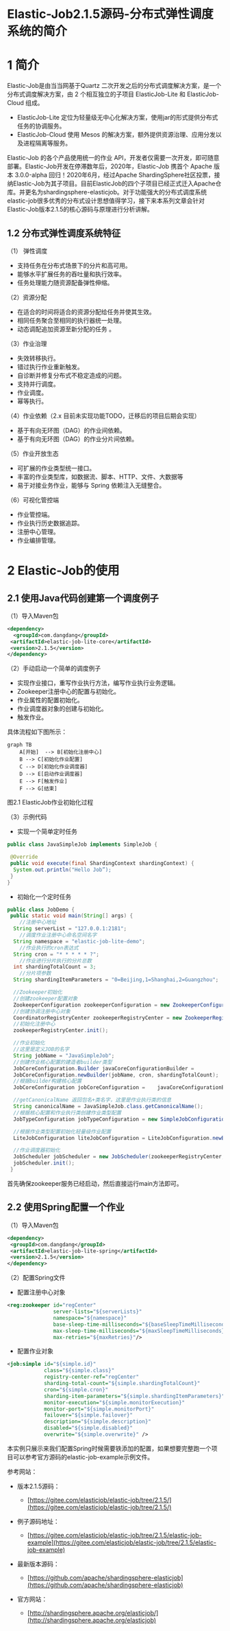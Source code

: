 #  Elastic-Job2.1.5源码-分布式弹性调度系统的简介


# 1 简介

Elastic-Job是由当当网基于Quartz 二次开发之后的分布式调度解决方案，是一个分布式调度解决方案，由 2 个相互独立的子项目 ElasticJob-Lite 和 ElasticJob-Cloud 组成。

- ElasticJob-Lite 定位为轻量级无中心化解决方案，使用jar的形式提供分布式任务的协调服务。
- ElasticJob-Cloud 使用 Mesos 的解决方案，额外提供资源治理、应用分发以及进程隔离等服务。

Elastic-Job 的各个产品使用统一的作业 API，开发者仅需要一次开发，即可随意部署。Elastic-Job开发在停滞数年后，2020年，Elastic-Job 携首个 Apache 版本 3.0.0-alpha 回归！2020年6月，经过Apache ShardingSphere社区投票，接纳Elastic-Job为其子项目。目前ElasticJob的四个子项目已经正式迁入Apache仓库。并更名为shardingsphere-elasticjob。对于功能强大的分布式调度系统elastic-job很多优秀的分布式设计思想值得学习，接下来本系列文章会针对Elastic-Job版本2.1.5的核心源码与原理进行分析讲解。

## 1.2 分布式弹性调度系统特征

（1） 弹性调度

- 支持任务在分布式场景下的分片和高可用。
- 能够水平扩展任务的吞吐量和执行效率。
- 任务处理能力随资源配备弹性伸缩。

（2）资源分配

- 在适合的时间将适合的资源分配给任务并使其生效。
- 相同任务聚合至相同的执行器统一处理。
- 动态调配追加资源至新分配的任务 。

（3）作业治理

- 失效转移执行。
- 错过执行作业重新触发。
- 自诊断并修复分布式不稳定造成的问题。
- 支持并行调度。
- 作业调度。
- 幂等执行。

（4）作业依赖（2.x 目前未实现功能TODO，迁移后的项目后期会实现）

- 基于有向无环图（DAG）的作业间依赖。
- 基于有向无环图（DAG）的作业分片间依赖。

（5）作业开放生态

- 可扩展的作业类型统一接口。
- 丰富的作业类型库，如数据流、脚本、HTTP、文件、大数据等
- 易于对接业务作业，能够与 Spring 依赖注入无缝整合。

（6）可视化管控端

- 作业管控端。
- 作业执行历史数据追踪。
- 注册中心管理。
- 作业编排管理。


# 2 Elastic-Job的使用

## 2.1 使用Java代码创建第一个调度例子

（1）导入Maven包

```xml
<dependency>
  <groupId>com.dangdang</groupId>
 <artifactId>elastic-job-lite-core</artifactId>
 <version>2.1.5</version>
</dependency>
```

（2）手动启动一个简单的调度例子

-  实现作业接口，重写作业执行方法，编写作业执行业务逻辑。
- Zookeeper注册中心的配置与初始化。
- 作业属性的配置初始化。
- 作业调度器对象的创建与初始化。
- 触发作业。

具体流程如下图所示：

```mermaid
graph TB
    A[开始]  --> B[初始化注册中心]
    B --> C[初始化作业配置]
    C --> D[初始化作业调度器]
    D --> E[启动作业调度器]
    E --> F[触发作业]
    F --> G[结束]
```
图2.1 ElasticJob作业初始化过程


（3）示例代码

- 实现一个简单定时任务

```Java
public class JavaSimpleJob implements SimpleJob {

 @Override
 public void execute(final ShardingContext shardingContext) {
  System.out.println("Hello Job”);
 }
}
```

- 初始化一个定时任务

```Java
public class JobDemo {
 public static void main(String[] args) {
    //注册中心地址
  String serverList = "127.0.0.1:2181";
    //调度作业注册中心命名空间名字
  String namespace = "elastic-job-lite-demo";
    //作业执行的cron表达式
  String cron = "* * * * * ?";
    //作业进行分片执行的分片总数
  int shardingTotalCount = 3;
    //分片项参数
  String shardingItemParameters = "0=Beijing,1=Shanghai,2=Guangzhou";

  //Zookeeper初始化
  //创建zookeeper配置对象
  ZookeeperConfiguration zookeeperConfiguration = new ZookeeperConfiguration(serverList, namespace);
  //创建协调注册中心对象
  CoordinatorRegistryCenter zookeeperRegistryCenter = new ZookeeperRegistryCenter(zookeeperConfiguration);
  //初始化注册中心
  zookeeperRegistryCenter.init();

  //作业初始化
  //这里是定义JOB的名字
  String jobName = "JavaSimpleJob";
  //创建作业核心配置的建造者builder类型
  JobCoreConfiguration.Builder javaCoreConfigurationBuilder =
  JobCoreConfiguration.newBuilder(jobName, cron, shardingTotalCount);
  //根据builder构建核心配置
  JobCoreConfiguration jobCoreConfiguration =    javaCoreConfigurationBuilder.shardingItemParameters(shardingItemParameters).build();

  //getCanonicalName 返回包名+类名字，这里是作业执行类的信息
  String canonicalName = JavaSimpleJob.class.getCanonicalName();
  //根据核心配置和作业执行类创建作业类型配置
  JobTypeConfiguration jobTypeConfiguration = new SimpleJobConfiguration(jobCoreConfiguration, canonicalName);

  //根据作业类型配置初始化轻量级作业配置
  LiteJobConfiguration liteJobConfiguration = LiteJobConfiguration.newBuilder(jobTypeConfiguration).build();

  //作业调度器初始化
  JobScheduler jobScheduler = new JobScheduler(zookeeperRegistryCenter,liteJobConfiguration);
  jobScheduler.init();
 }
```

首先确保zookeeper服务已经启动，然后直接运行main方法即可。

## 2.2 使用Spring配置一个作业

（1）导入Maven包

```xml
<dependency>
 <groupId>com.dangdang</groupId>
 <artifactId>elastic-job-lite-spring</artifactId>
 <version>2.1.5</version>
</dependency>
```

（2）配置Spring文件

- 配置注册中心对象

```xml
<reg:zookeeper id="regCenter" 
               server-lists="${serverLists}" 
               namespace="${namespace}" 
               base-sleep-time-milliseconds="${baseSleepTimeMilliseconds}"             
               max-sleep-time-milliseconds="${maxSleepTimeMilliseconds}" 
               max-retries="${maxRetries}"/>
```

- 配置作业对象

```xml
<job:simple id="${simple.id}" 
            class="${simple.class}" 
            registry-center-ref="regCenter"
            sharding-total-count="${simple.shardingTotalCount}"
            cron="${simple.cron}"  
            sharding-item-parameters="${simple.shardingItemParameters}"
            monitor-execution="${simple.monitorExecution}" 
            monitor-port="${simple.monitorPort}"
            failover="${simple.failover}"
            description="${simple.description}" 
            disabled="${simple.disabled}"
            overwrite="${simple.overwrite}" />
```

本实例只展示来我们配置Spring时候需要铁添加的配置，如果想要完整跑一个项目可以参考官方源码的elastic-job-example示例文件。



参考网站：

- 版本2.1.5源码：
  - [https://gitee.com/elasticjob/elastic-job/tree/2.1.5/](https://gitee.com/elasticjob/elastic-job/tree/2.1.5/)
  
- 例子源码地址：
  - [https://gitee.com/elasticjob/elastic-job/tree/2.1.5/elastic-job-example](https://gitee.com/elasticjob/elastic-job/tree/2.1.5/elastic-job-example)

- 最新版本源码：
  - [https://github.com/apache/shardingsphere-elasticjob](https://github.com/apache/shardingsphere-elasticjob)

- 官方网站：
  - [http://shardingsphere.apache.org/elasticjob/](http://shardingsphere.apache.org/elasticjob)

 